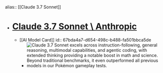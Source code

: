 alias:: [[Claude 3.7 Sonnet]]

- # [Claude 3.7 Sonnet \ Anthropic](https://www.anthropic.com/claude/sonnet)
	- [[AI Model Card]]
	  id:: 67bda4a7-d654-498c-b488-fa501bbca5de
		- ![Claude 3.7 Sonnet excels across instruction-following, general reasoning, multimodal capabilities, and agentic coding, with extended thinking providing a notable boost in math and science. Beyond traditional benchmarks, it even outperformed all previous models in our Pokémon gameplay tests.](https://www.anthropic.com/_next/image?url=https%3A%2F%2Fwww-cdn.anthropic.com%2Fimages%2F4zrzovbb%2Fwebsite%2F654cf6680d32858dfba9af644f8c4a5b04425af1-2600x2360.png&w=3840&q=75)